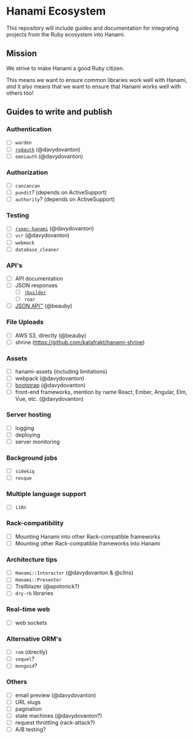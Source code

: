 # Hanami Ecosystem
This repository will include guides and documentation for integrating projects
from the Ruby ecosystem into Hanami.

## Mission
We strive to make Hanami a good Ruby citizen.

This means we want to ensure common libraries work well with Hanami,
*and* it also means that we want to ensure that Hanami works well with others too!

## Guides to write and publish
### Authentication
  - [ ] `warden`
  - [ ] [`rodauth`](https://github.com/davydovanton/hanami-rodauth) (@davydovanton)
  - [ ] `omniauth` (@davydovanton)

### Authorization
  - [ ] `cancancan`
  - [ ] `pundit`? (depends on ActiveSupport)
  - [ ] `authority`? (depends on ActiveSupport)

### Testing
  - [ ] [`rspec-hanami`](https://github.com/davydovanton/rspec-hanami) (@davydovanton)
  - [ ] `vcr` (@davydovanton)
  - [ ] `webmock`
  - [ ] `database_cleaner`

### API's
  - [ ] API documentation
  - [ ] JSON responses
    - [ ] [`jbuilder`](https://github.com/vladfaust/hanami-jbuilder)
    - [ ] `roar`
  - [ ] [JSON API™](https://github.com/jsonapi-rb/jsonapi-hanami) (@beauby)

### File Uploads
  - [ ] AWS S3, directly (@beauby)
  - [ ] shrine (https://github.com/katafrakt/hanami-shrine)

### Assets
  - [ ] hanami-assets (including limitations)
  - [ ] webpack (@davydovanton)
  - [ ] [bootstrap](https://github.com/davydovanton/hanami-bootstrap) (@davydovanton)
  - [ ] front-end frameworks, mention by name React, Ember, Angular, Elm, Vue, etc. (@davydovanton)

### Server hosting
  - [ ] logging
  - [ ] deploying
  - [ ] server monitoring

### Background jobs
  - [ ] `sidekiq`
  - [ ] `resque`

### Multiple language support
  - [ ] `i18n`

### Rack-compatibility
  - [ ] Mounting Hanami into other Rack-compatible frameworks
  - [ ] Mounting other Rack-compatible frameworks into Hanami

### Architecture tips
  - [ ] `Hanami::Interactor` (@davydovanton & @cllns)
  - [ ] `Hanami::Presenter`
  - [ ] Trailblazer (@apotonick?)
  - [ ] `dry-rb` libraries

### Real-time web
  - [ ] web sockets

### Alternative ORM's
  - [ ] `rom` (directly)
  - [ ] `sequel`?
  - [ ] `mongoid`?

### Others
  - [ ] email preview (@davydovanton)
  - [ ] URL slugs
  - [ ] pagination
  - [ ] state machines (@davydovanton?)
  - [ ] request throttling (rack-attack?)
  - [ ] A/B testing?

